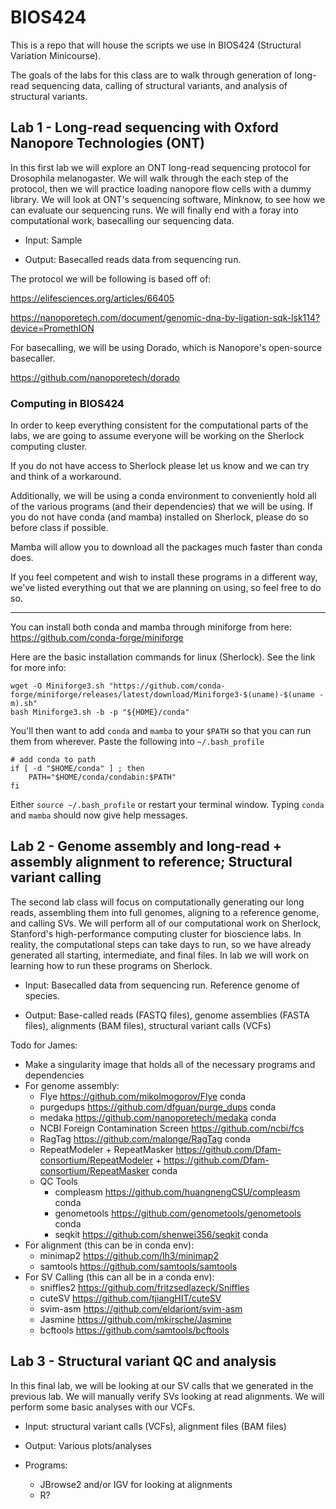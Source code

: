 # BIOS424
This is a repo that will house the scripts we use in BIOS424 (Structural Variation Minicourse).

The goals of the labs for this class are to walk through generation of long-read sequencing data, calling of structural variants, and analysis of structural variants.

## Lab 1 - Long-read sequencing with Oxford Nanopore Technologies (ONT)
In this first lab we will explore an ONT long-read sequencing protocol for Drosophila melanogaster.
We will walk through the each step of the protocol, then we will practice loading nanopore flow cells with a dummy library.
We will look at ONT's sequencing software, Minknow, to see how we can evaluate our sequencing runs.
We will finally end with a foray into computational work, basecalling our sequencing data.

- Input: Sample

- Output: Basecalled reads data from sequencing run.

The protocol we will be following is based off of:

https://elifesciences.org/articles/66405

https://nanoporetech.com/document/genomic-dna-by-ligation-sqk-lsk114?device=PromethION

For basecalling, we will be using Dorado, which is Nanopore's open-source basecaller.

https://github.com/nanoporetech/dorado

### Computing in BIOS424
In order to keep everything consistent for the computational parts of the labs, we are going to assume everyone will be working on the Sherlock computing cluster.

If you do not have access to Sherlock please let us know and we can try and think of a workaround.

Additionally, we will be using a conda environment to conveniently hold all of the various programs (and their dependencies) that we will be using. If you do not have conda (and mamba) installed on Sherlock, please do so before class if possible.

Mamba will allow you to download all the packages much faster than conda does.

If you feel competent and wish to install these programs in a different way, we've listed everything out that we are planning on using, so feel free to do so.

---

You can install both conda and mamba through miniforge from here: https://github.com/conda-forge/miniforge

Here are the basic installation commands for linux (Sherlock). See the link for more info:
```
wget -O Miniforge3.sh "https://github.com/conda-forge/miniforge/releases/latest/download/Miniforge3-$(uname)-$(uname -m).sh"
bash Miniforge3.sh -b -p "${HOME}/conda"
```
You'll then want to add `conda` and `mamba` to your `$PATH` so that you can run them from wherever. Paste the following into `~/.bash_profile`
```
# add conda to path
if [ -d "$HOME/conda" ] ; then
    PATH="$HOME/conda/condabin:$PATH"
fi
```
Either `source ~/.bash_profile` or restart your terminal window. Typing `conda` and `mamba` should now give help messages.


## Lab 2 - Genome assembly and long-read + assembly alignment to reference; Structural variant calling
The second lab class will focus on computationally generating our long reads, assembling them into full genomes, aligning to a reference genome, and calling SVs.
We will perform all of our computational work on Sherlock, Stanford's high-performance computing cluster for bioscience labs. In reality, the computational steps can take days to run, so we have already generated all starting, intermediate, and final files.
In lab we will work on learning how to run these programs on Sherlock.

- Input: Basecalled data from sequencing run. Reference genome of species.

- Output: Base-called reads (FASTQ files), genome assemblies (FASTA files), alignments (BAM files), structural variant calls (VCFs)

Todo for James:
- Make a singularity image that holds all of the necessary programs and dependencies
- For genome assembly:
  - Flye https://github.com/mikolmogorov/Flye conda
  - purgedups https://github.com/dfguan/purge_dups conda
  - medaka https://github.com/nanoporetech/medaka conda
  - NCBI Foreign Contamination Screen https://github.com/ncbi/fcs
  - RagTag https://github.com/malonge/RagTag conda
  - RepeatModeler + RepeatMasker https://github.com/Dfam-consortium/RepeatModeler + https://github.com/Dfam-consortium/RepeatMasker conda
  - QC Tools
    - compleasm https://github.com/huangnengCSU/compleasm conda
    - genometools https://github.com/genometools/genometools conda
    - seqkit https://github.com/shenwei356/seqkit conda
- For alignment (this can be in conda env):
  - minimap2 https://github.com/lh3/minimap2
  - samtools https://github.com/samtools/samtools
- For SV Calling (this can all be in a conda env):
  - sniffles2 https://github.com/fritzsedlazeck/Sniffles
  - cuteSV https://github.com/tjiangHIT/cuteSV
  - svim-asm https://github.com/eldariont/svim-asm
  - Jasmine https://github.com/mkirsche/Jasmine
  - bcftools https://github.com/samtools/bcftools

## Lab 3 - Structural variant QC and analysis
In this final lab, we will be looking at our SV calls that we generated in the previous lab. We will manually verify SVs looking at read alignments. We will perform some basic analyses with our VCFs.

- Input: structural variant calls (VCFs), alignment files (BAM files)
- Output: Various plots/analyses

- Programs:
  - JBrowse2 and/or IGV for looking at alignments
  - R?
